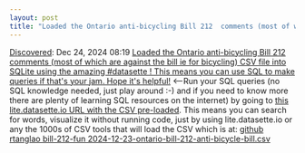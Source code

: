 ```yaml
---
layout: post
title: "Loaded the Ontario anti-bicycling Bill 212  comments (most of which are against the bill ie for bicycling) CSV file into SQLite using the amazing #datasette  ! This means you can use SQL to make queries if that's your jam. Hope it's helpful!"
---
```

[Discovered](http://rolandtanglao.com/2020/07/29/p1-blogthis-checkvist-list-links-to-blog/): Dec 24, 2024 08:19 [Loaded the Ontario anti-bicycling Bill 212  comments (most of which are against the bill ie for bicycling) CSV file into SQLite using the amazing #datasette  ! This means you can use SQL to make queries if that's your jam. Hope it's helpful!](https://devdilettante.com/@roland/113706583164153867) <--Run your SQL queries (no SQL knowledge needed, just play around :-) and if you need to know more there are plenty of learning SQL resources on the internet) by going to [this lite.datasette.io URL with the CSV pre-loaded](https://lite.datasette.io/?csv=https%3A%2F%2Fraw.githubusercontent.com%2Frtanglao%2Fbill-212-fun%2Fmain%2F2024-12-23-ontario-bill-212-anti-bicycle-bill.csv). This means you can search for words, visualize it without running code, just by using lite.datasette.io or any the 1000s of CSV tools that will load the CSV which is at: [github rtanglao bill-212-fun 2024-12-23-ontario-bill-212-anti-bicycle-bill.csv](https://github.com/rtanglao/bill-212-fun/blob/main/2024-12-23-ontario-bill-212-anti-bicycle-bill.csv`)
